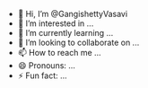- 👋 Hi, I’m @GangishettyVasavi
- 👀 I’m interested in ...
- 🌱 I’m currently learning ...
- 💞️ I’m looking to collaborate on ...
- 📫 How to reach me ...
- 😄 Pronouns: ...
- ⚡ Fun fact: ...

<!---
GangishettyVasavi/GangishettyVasavi is a ✨ special ✨ repository because its `README.md` (this file) appears on your GitHub profile.
You can click the Preview link to take a look at your changes.
--->

